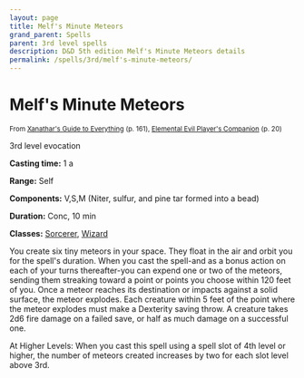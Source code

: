 ```yaml
---
layout: page
title: Melf's Minute Meteors
grand_parent: Spells
parent: 3rd level spells 
description: D&D 5th edition Melf's Minute Meteors details
permalink: /spells/3rd/melf's-minute-meteors/
---
```


# Melf's Minute Meteors

<small>From <a target="_blank" href="https://dnd.wizards.com/products/tabletop-games/rpg-products/xanathars-guide-everything">Xanathar's Guide to Everything</a> (p. 161), <a target="_blank" href="https://dnd.wizards.com/products/tabletop-games/rpg-products/player%E2%80%99s-companion">Elemental Evil Player's Companion</a> (p. 20)</small>


3rd level evocation

**Casting time:** 1 a

**Range:** Self

**Components:** V,S,M (Niter, sulfur, and pine tar formed into a bead)

**Duration:** Conc, 10 min

**Classes:** [Sorcerer](/classes/sorcerer/), [Wizard](/classes/wizard/)

You create six tiny meteors in your space. They float in the air and orbit you for the spell's duration. When you cast the spell-and as a bonus action on each of your turns thereafter-you can expend one or two of the meteors, sending them streaking toward a point or points you choose within 120 feet of you. Once a meteor reaches its destination or impacts against a solid surface, the meteor explodes. Each creature within 5 feet of the point where the meteor explodes must make a Dexterity saving throw. A creature takes 2d6 fire damage on a failed save, or half as much damage on a successful one.

   At Higher Levels: When you cast this spell using a spell slot of 4th level or higher, the number of meteors created increases by two for each slot level above 3rd.